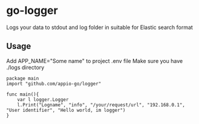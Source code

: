 # go-logger
Logs your data to stdout and log folder in suitable for Elastic search format


## Usage
Add APP_NAME="Some name" to project .env file
Make sure you have ./logs directory

```
package main
import "github.com/appio-go/logger"

func main(){
	var l logger.Logger
	l.Print("Logname", "info", "/your/request/url", "192.168.0.1", "User identifier", "Hello world, im logger")
}
```
